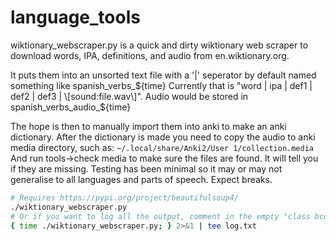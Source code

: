 # language_tools

wiktionary_webscraper.py is a quick and dirty wiktionary web scraper to download words, IPA, definitions, and audio from en.wiktionary.org.

It puts them into an unsorted text file with a '|' seperator by default named something like spanish_verbs_${time}
Currently that is "word | ipa | def1 | def2 | def3 | \[sound:file.wav\]".
Audio would be stored in spanish_verbs_audio_${time}

The hope is then to manually import them into anki to make an anki dictionary.
After the dictionary is made you need to copy the audio to anki media directory, such as:
`~/.local/share/Anki2/User 1/collection.media`
And run tools->check media to make sure the files are found. It will tell you if they are missing.
Testing has been minimal so it may or may not generalise to all languages and parts of speech. Expect breaks.

```bash
# Requires https://pypi.org/project/beautifulsoup4/
./wiktionary_webscraper.py
# Or if you want to log all the output, comment in the empty "class bcolors" first. Then I use:
{ time ./wiktionary_webscraper.py; } 2>&1 | tee log.txt
```
